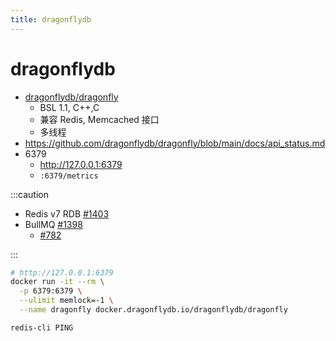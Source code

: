 ```yaml
---
title: dragonflydb
---
```


# dragonflydb

- [dragonflydb/dragonfly](https://github.com/dragonflydb/dragonfly)
  - BSL 1.1, C++,C
  - 兼容 Redis, Memcached 接口
  - 多线程
- https://github.com/dragonflydb/dragonfly/blob/main/docs/api_status.md
- 6379
  - http://127.0.0.1:6379
  - `:6379/metrics`

:::caution

- Redis v7 RDB [#1403](https://github.com/dragonflydb/dragonfly/issues/1403)
- BullMQ [#1398](https://github.com/dragonflydb/dragonfly/issues/1398)
  - [#782](https://github.com/dragonflydb/dragonfly/issues/782)

:::


```bash
# http://127.0.0.1:6379
docker run -it --rm \
  -p 6379:6379 \
  --ulimit memlock=-1 \
  --name dragonfly docker.dragonflydb.io/dragonflydb/dragonfly

redis-cli PING
```

